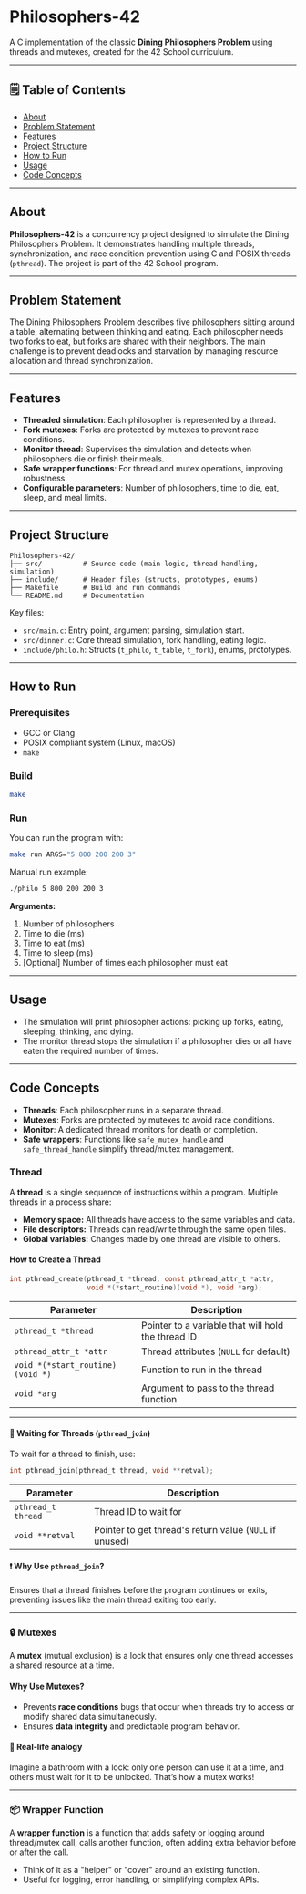 # Philosophers-42

A C implementation of the classic **Dining Philosophers Problem** using threads and mutexes, created for the 42 School curriculum.

---

## 🗒️ Table of Contents

- [About](#about)
- [Problem Statement](#problem-statement)
- [Features](#features)
- [Project Structure](#project-structure)
- [How to Run](#how-to-run)
- [Usage](#usage)
- [Code Concepts](#code-concepts)

---

## About

**Philosophers-42** is a concurrency project designed to simulate the Dining Philosophers Problem. It demonstrates handling multiple threads, synchronization, and race condition prevention using C and POSIX threads (`pthread`). The project is part of the 42 School program.

---

## Problem Statement

The Dining Philosophers Problem describes five philosophers sitting around a table, alternating between thinking and eating. Each philosopher needs two forks to eat, but forks are shared with their neighbors. The main challenge is to prevent deadlocks and starvation by managing resource allocation and thread synchronization.

---

## Features

- **Threaded simulation**: Each philosopher is represented by a thread.
- **Fork mutexes**: Forks are protected by mutexes to prevent race conditions.
- **Monitor thread**: Supervises the simulation and detects when philosophers die or finish their meals.
- **Safe wrapper functions**: For thread and mutex operations, improving robustness.
- **Configurable parameters**: Number of philosophers, time to die, eat, sleep, and meal limits.

---

## Project Structure

```
Philosophers-42/
├── src/          # Source code (main logic, thread handling, simulation)
├── include/      # Header files (structs, prototypes, enums)
├── Makefile      # Build and run commands
└── README.md     # Documentation
```

Key files:
- `src/main.c`: Entry point, argument parsing, simulation start.
- `src/dinner.c`: Core thread simulation, fork handling, eating logic.
- `include/philo.h`: Structs (`t_philo`, `t_table`, `t_fork`), enums, prototypes.

---

## How to Run

### Prerequisites

- GCC or Clang
- POSIX compliant system (Linux, macOS)
- `make`

### Build

```bash
make
```

### Run

You can run the program with:

```bash
make run ARGS="5 800 200 200 3"
```

Manual run example:
```bash
./philo 5 800 200 200 3
```
**Arguments:**
1. Number of philosophers
2. Time to die (ms)
3. Time to eat (ms)
4. Time to sleep (ms)
5. [Optional] Number of times each philosopher must eat

---

## Usage

- The simulation will print philosopher actions: picking up forks, eating, sleeping, thinking, and dying.
- The monitor thread stops the simulation if a philosopher dies or all have eaten the required number of times.

---

## Code Concepts

- **Threads**: Each philosopher runs in a separate thread.
- **Mutexes**: Forks are protected by mutexes to avoid race conditions.
- **Monitor**: A dedicated thread monitors for death or completion.
- **Safe wrappers**: Functions like `safe_mutex_handle` and `safe_thread_handle` simplify thread/mutex management.

### Thread

A **thread** is a single sequence of instructions within a program. Multiple threads in a process share:

- **Memory space:** All threads have access to the same variables and data.
- **File descriptors:** Threads can read/write through the same open files.
- **Global variables:** Changes made by one thread are visible to others.


#### How to Create a Thread

```c
int pthread_create(pthread_t *thread, const pthread_attr_t *attr,
                   void *(*start_routine)(void *), void *arg);
```

| Parameter                     | Description                                         |
|-------------------------------|-----------------------------------------------------|
| `pthread_t *thread`           | Pointer to a variable that will hold the thread ID  |
| `pthread_attr_t *attr`        | Thread attributes (`NULL` for default)              |
| `void *(*start_routine)(void *)` | Function to run in the thread                    |
| `void *arg`                   | Argument to pass to the thread function             |

---

#### 🔧 Waiting for Threads (`pthread_join`)

To wait for a thread to finish, use:

```c
int pthread_join(pthread_t thread, void **retval);
```

| Parameter            | Description                                              |
|----------------------|---------------------------------------------------------|
| `pthread_t thread`   | Thread ID to wait for                                   |
| `void **retval`      | Pointer to get thread's return value (`NULL` if unused) |

#### ❗ Why Use `pthread_join`?

Ensures that a thread finishes before the program continues or exits, preventing issues like the main thread exiting too early.

---

### 🔒 Mutexes

A **mutex** (mutual exclusion) is a lock that ensures only one thread accesses a shared resource at a time.

#### Why Use Mutexes?

- Prevents **race conditions** bugs that occur when threads try to access or modify shared data simultaneously.
- Ensures **data integrity** and predictable program behavior.

#### 🧠 Real-life analogy

Imagine a bathroom with a lock: only one person can use it at a time, and others must wait for it to be unlocked. That’s how a mutex works!

---

### 📦 Wrapper Function

A **wrapper function** is a function that  adds safety or logging around thread/mutex call, calls another function, often adding extra behavior before or after the call.

- Think of it as a "helper" or "cover" around an existing function.
- Useful for logging, error handling, or simplifying complex APIs.
